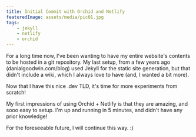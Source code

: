 ```yaml
---
title: Initial Commit with Orchid and Netlify
featuredImage: assets/media/pic01.jpg
tags:
    - jekyll
    - netlify
    - orchid
---
```

For a long time now, I've been wanting to have my entire website's contents to be hosted in a git repository. My last setup, from a few years ago (danialgoodwin.com/blog) used Jekyll for the static site generation, but that didn't include a wiki, which I always love to have (and, I wanted a bit more).

Now that I have this nice .dev TLD, it's time for more experiments from scratch!

My first impressions of using Orchid + Netlify is that they are amazing, and sooo easy to setup. I'm up and running in 5 minutes, and didn't have any prior knowledge!

For the foreseeable future, I will continue this way. :)
